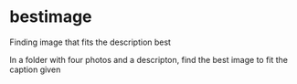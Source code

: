 # bestimage
Finding image that fits the description best

In a folder with four photos and a descripton, find the best image to fit the caption given
